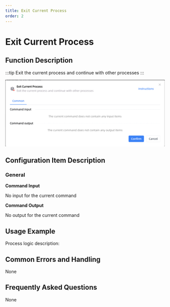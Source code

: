 ```yaml
---
title: Exit Current Process
order: 2
---
```


# Exit Current Process

## Function Description

:::tip 
Exit the current process and continue with other processes
:::

![Exit Current Process](../../assets/Exit%20Current%20Process_command.png)

## Configuration Item Description

### General

**Command Input**

No input for the current command


**Command Output**

No output for the current command


## Usage Example

Process logic description:

## Common Errors and Handling

None

## Frequently Asked Questions

None

